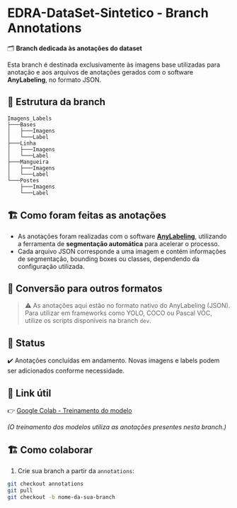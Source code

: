 # EDRA-DataSet-Sintetico - Branch Annotations

🗂️ **Branch dedicada às anotações do dataset**

Esta branch é destinada exclusivamente às imagens base utilizadas para anotação e aos arquivos de anotações gerados com o software **AnyLabeling**, no formato JSON.

## 📂 Estrutura da branch

```
Imagens_Labels
├───Bases
│   ├───Imagens
│   └───Label
├───Linha
│   ├───Imagens
│   └───Label
├───Mangueira
│   ├───Imagens
│   └───Label
└───Postes
    ├───Imagens
    └───Label
```

## 🏗️ Como foram feitas as anotações

- As anotações foram realizadas com o software **[AnyLabeling](https://github.com/lllyasviel/AnyLabeling)**, utilizando a ferramenta de **segmentação automática** para acelerar o processo.
- Cada arquivo JSON corresponde a uma imagem e contém informações de segmentação, bounding boxes ou classes, dependendo da configuração utilizada.

## 🔀 Conversão para outros formatos

> ⚠️ As anotações aqui estão no formato nativo do AnyLabeling (JSON).  
Para utilizar em frameworks como YOLO, COCO ou Pascal VOC, utilize os scripts disponíveis na branch `dev`.

## 🚀 Status

✔️ Anotações concluídas em andamento. Novas imagens e labels podem ser adicionados conforme necessidade.

## 🔗 Link útil

👉 [Google Colab - Treinamento do modelo](https://colab.research.google.com/drive/1KxAICycvb0RySuOXY7-nr1obotJ2oebA?usp=sharing)

*(O treinamento dos modelos utiliza as anotações presentes nesta branch.)*

## 🏗️ Como colaborar

1. Crie sua branch a partir da `annotations`:

```bash
git checkout annotations
git pull
git checkout -b nome-da-sua-branch
